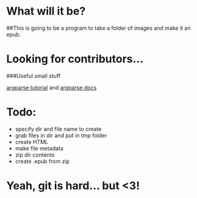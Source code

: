 # What will it be?

##This is going to be a program to take a folder of images and make it an epub.

# Looking for contributors...

###Useful small stuff

[argparse tutorial](https://docs.python.org/2/howto/argparse.html) and [argparse docs](https://docs.python.org/2/library/argparse.html)
# Todo:
- specify dir and file name to create
- grab files in dir and put in tmp folder
- create HTML
- make file metadata
- zip dir contents
- create .epub from zip

# Yeah, git is hard... but <3!
